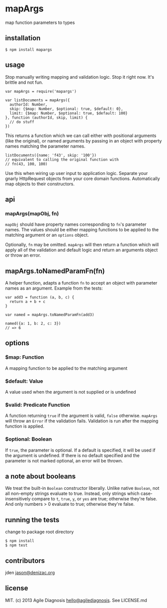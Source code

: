 # mapArgs
map function parameters to types

## installation

    $ npm install mapargs

## usage

Stop manually writing mapping and validation logic. Stop it right now. It's brittle and not fun.

    var mapArgs = require('mapargs')

    var listDocuments = mapArgs({
      authorId: Number,
      skip: {$map: Number, $optional: true, $default: 0},
      limit: {$map: Number, $optional: true, $default: 100}
    }, function (authorId, skip, limit) {
      // do stuff
    })

This returns a function which we can call either with positional arguments (like the original), or named arguments by passing in an object with property names matching the parameter names.

    listDocuments({name: 'f43', skip: '100'})
    // equivalent to calling the original function with
    // fn(43, 100, 100)

Use this when wiring up user input to application logic. Separate your gnarly HttpRequest objects from your core domain functions. Automatically map objects to their constructors.



## api

### mapArgs(mapObj, fn)

`mapObj` should have property names corresponding to `fn`'s parameter names.
The values should be either mapping functions to be applied to the matching argument or an `options` object.

Optionally, `fn` may be omitted. `mapArgs` will then return a function which will apply all of the validation and default logic and return an arguments object or throw an error.

## mapArgs.toNamedParamFn(fn)

A helper function, adapts a function `fn` to accept an object with parameter names as an argument. Example from the tests:

    var add3 = function (a, b, c) {
      return a + b + c
    }

    var named = mapArgs.toNamedParamFn(add3)

    named({a: 1, b: 2, c: 3})
    // => 6

## options

### $map: Function
A mapping function to be applied to the matching argument

### $default: Value
A value used when the argument is not supplied or is undefined

### $valid: Predicate Function
A function returning `true` if the argument is valid, `false` otherwise. `mapArgs` will throw an `Error` if the validation fails. Validation is run after the mapping function is applied.

### $optional: Boolean
If `true`, the parameter is optional. If a default is specified, it will be used if the argument is undefined. If there is no default specified and the parameter is not marked optional, an error will be thrown.

## a note about booleans

We treat the built-in `Boolean` constructor liberally. Unlike native `Boolean`, not all non-empty strings evaluate to true. Instead, only strings which case-insensitively compare to `t`, `true`, `y`, or `yes` are true; otherwise they're false. And only numbers > 0 evaluate to true; otherwise they're false.

## running the tests

change to package root directory

    $ npm install
    $ npm test

## contributors

jden <jason@denizac.org>

## license

MIT. (c) 2013 Agile Diagnosis <hello@agilediagnosis>. See LICENSE.md
